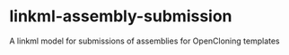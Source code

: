 # linkml-assembly-submission

A linkml model for submissions of assemblies for OpenCloning templates
